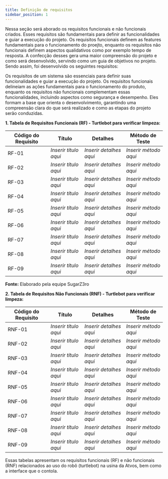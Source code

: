 ```yaml
---
title: Definição de requisitos
sidebar_position: 1
---
```


Nessa seção será aborado os requisitos funcionais e não funcionais criados. Esses requisitos são fundamentais para definir as funcionalidades e guiar a execução do projeto. Os requisitos funcionais definem as features fundamentais para o funcionamento do proejto, enquanto os requisitos não funcionais definem aspectos qualidativos como por exemplo tempo de resposta. A confecção desses gera uma maior compreensão do projeto e como será desenvolvido, servindo como um guia de objetivos no projeto. Sendo assim, foi desenvolvido os seguintes requisitos:

Os requisitos de um sistema são essenciais para definir suas funcionalidades e guiar a execução do projeto. Os requisitos funcionais delineiam as ações fundamentais para o funcionamento do produto, enquanto os requisitos não funcionais complementam essas funcionalidades, incluindo aspectos como segurança e desempenho. Eles formam a base que orienta o desenvolvimento, garantindo uma compreensão clara do que será realizado e como as etapas do projeto serão conduzidas.

**1. Tabela de Requisitos Funcionais (RF) - Turtlebot para verificar limpeza:**

| Código do Requisito | Título               | Detalhes                | Método de Teste        |
|----------------------|----------------------|-------------------------|------------------------|
| RF-01                | *Inserir título aqui* | *Inserir detalhes aqui* | *Inserir método aqui*  |
| RF-02                | *Inserir título aqui* | *Inserir detalhes aqui* | *Inserir método aqui*  |
| RF-03                | *Inserir título aqui* | *Inserir detalhes aqui* | *Inserir método aqui*  |
| RF-04                | *Inserir título aqui* | *Inserir detalhes aqui* | *Inserir método aqui*  |
| RF-05                | *Inserir título aqui* | *Inserir detalhes aqui* | *Inserir método aqui*  |
| RF-06                | *Inserir título aqui* | *Inserir detalhes aqui* | *Inserir método aqui*  |
| RF-07                | *Inserir título aqui* | *Inserir detalhes aqui* | *Inserir método aqui*  |
| RF-08                | *Inserir título aqui* | *Inserir detalhes aqui* | *Inserir método aqui*  |
| RF-09                | *Inserir título aqui* | *Inserir detalhes aqui* | *Inserir método aqui*  |                                              |

**Fonte:** Elaborado pela equipe SugarZ3ro

**2. Tabela de Requisitos Não Funcionais (RNF) - Turtlebot para verificar limpeza:**

| Código do Requisito | Título               | Detalhes                | Método de Teste        |
|----------------------|----------------------|-------------------------|------------------------|
| RNF-01               | *Inserir título aqui* | *Inserir detalhes aqui* | *Inserir método aqui*  |
| RNF-02               | *Inserir título aqui* | *Inserir detalhes aqui* | *Inserir método aqui*  |
| RNF-03               | *Inserir título aqui* | *Inserir detalhes aqui* | *Inserir método aqui*  |
| RNF-04               | *Inserir título aqui* | *Inserir detalhes aqui* | *Inserir método aqui*  |
| RNF-05               | *Inserir título aqui* | *Inserir detalhes aqui* | *Inserir método aqui*  |
| RNF-06               | *Inserir título aqui* | *Inserir detalhes aqui* | *Inserir método aqui*  |
| RNF-07               | *Inserir título aqui* | *Inserir detalhes aqui* | *Inserir método aqui*  |
| RNF-08               | *Inserir título aqui* | *Inserir detalhes aqui* | *Inserir método aqui*  |
| RNF-09               | *Inserir título aqui* | *Inserir detalhes aqui* | *Inserir método aqui*  |


Essas tabelas apresentam os requisitos funcionais (RF) e não funcionais (RNF) relacionados ao uso do robô (turtlebot) na usina da Atvos, bem como a interface que o contola.